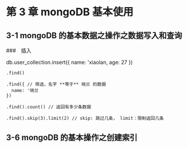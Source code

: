# 第 3 章 mongoDB 基本使用
## 3-1 mongoDB 的基本数据之操作之数据写入和查询
###　插入

db.user_collection.insert({
  name: 'xiaolan,
  age: 27
})
```
.find()
```

```
.find({ // 筛选，名字 **等于** 晓兰 的数据
  name: '晓兰
})
```

```
.find().count() // 返回有多少条数据
```

```
.find().skip(3).limit(2) // skip: 跳过几条， limit：限制返回几条
```
## 3-6 mongoDB 的基本操作之创建索引